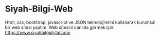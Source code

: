 # Siyah-Bilgi-Web
Html, css, bootstrap, javascript ve JSON teknolojilerini kullanarak kurumsal bir web sitesi yaptım.
Web sitesini canlıda görmek için: https://www.siyahbilgidijital.com

